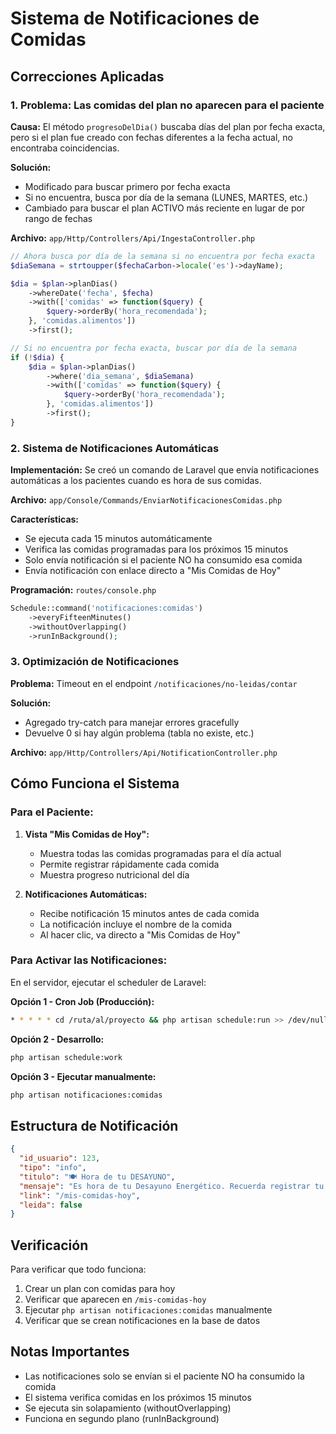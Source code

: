 # Sistema de Notificaciones de Comidas

## Correcciones Aplicadas

### 1. Problema: Las comidas del plan no aparecen para el paciente

**Causa:** El método `progresoDelDia()` buscaba días del plan por fecha exacta, pero si el plan fue creado con fechas diferentes a la fecha actual, no encontraba coincidencias.

**Solución:**
- Modificado para buscar primero por fecha exacta
- Si no encuentra, busca por día de la semana (LUNES, MARTES, etc.)
- Cambiado para buscar el plan ACTIVO más reciente en lugar de por rango de fechas

**Archivo:** `app/Http/Controllers/Api/IngestaController.php`

```php
// Ahora busca por día de la semana si no encuentra por fecha exacta
$diaSemana = strtoupper($fechaCarbon->locale('es')->dayName);

$dia = $plan->planDias()
    ->whereDate('fecha', $fecha)
    ->with(['comidas' => function($query) {
        $query->orderBy('hora_recomendada');
    }, 'comidas.alimentos'])
    ->first();

// Si no encuentra por fecha exacta, buscar por día de la semana
if (!$dia) {
    $dia = $plan->planDias()
        ->where('dia_semana', $diaSemana)
        ->with(['comidas' => function($query) {
            $query->orderBy('hora_recomendada');
        }, 'comidas.alimentos'])
        ->first();
}
```

### 2. Sistema de Notificaciones Automáticas

**Implementación:**
Se creó un comando de Laravel que envía notificaciones automáticas a los pacientes cuando es hora de sus comidas.

**Archivo:** `app/Console/Commands/EnviarNotificacionesComidas.php`

**Características:**
- Se ejecuta cada 15 minutos automáticamente
- Verifica las comidas programadas para los próximos 15 minutos
- Solo envía notificación si el paciente NO ha consumido esa comida
- Envía notificación con enlace directo a "Mis Comidas de Hoy"

**Programación:** `routes/console.php`
```php
Schedule::command('notificaciones:comidas')
    ->everyFifteenMinutes()
    ->withoutOverlapping()
    ->runInBackground();
```

### 3. Optimización de Notificaciones

**Problema:** Timeout en el endpoint `/notificaciones/no-leidas/contar`

**Solución:**
- Agregado try-catch para manejar errores gracefully
- Devuelve 0 si hay algún problema (tabla no existe, etc.)

**Archivo:** `app/Http/Controllers/Api/NotificationController.php`

## Cómo Funciona el Sistema

### Para el Paciente:

1. **Vista "Mis Comidas de Hoy":**
   - Muestra todas las comidas programadas para el día actual
   - Permite registrar rápidamente cada comida
   - Muestra progreso nutricional del día

2. **Notificaciones Automáticas:**
   - Recibe notificación 15 minutos antes de cada comida
   - La notificación incluye el nombre de la comida
   - Al hacer clic, va directo a "Mis Comidas de Hoy"

### Para Activar las Notificaciones:

En el servidor, ejecutar el scheduler de Laravel:

**Opción 1 - Cron Job (Producción):**
```bash
* * * * * cd /ruta/al/proyecto && php artisan schedule:run >> /dev/null 2>&1
```

**Opción 2 - Desarrollo:**
```bash
php artisan schedule:work
```

**Opción 3 - Ejecutar manualmente:**
```bash
php artisan notificaciones:comidas
```

## Estructura de Notificación

```json
{
  "id_usuario": 123,
  "tipo": "info",
  "titulo": "🍽️ Hora de tu DESAYUNO",
  "mensaje": "Es hora de tu Desayuno Energético. Recuerda registrar tu ingesta.",
  "link": "/mis-comidas-hoy",
  "leida": false
}
```

## Verificación

Para verificar que todo funciona:

1. Crear un plan con comidas para hoy
2. Verificar que aparecen en `/mis-comidas-hoy`
3. Ejecutar `php artisan notificaciones:comidas` manualmente
4. Verificar que se crean notificaciones en la base de datos

## Notas Importantes

- Las notificaciones solo se envían si el paciente NO ha consumido la comida
- El sistema verifica comidas en los próximos 15 minutos
- Se ejecuta sin solapamiento (withoutOverlapping)
- Funciona en segundo plano (runInBackground)
